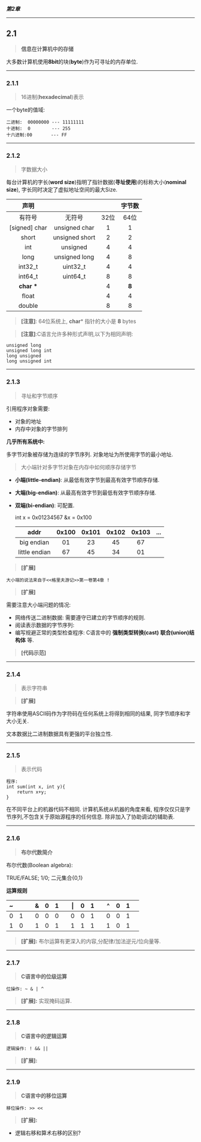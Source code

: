 ***第2章***

-----
## 2.1

> **信息在计算机中的存储**

大多数计算机使用**8bit**的块(**byte**)作为可寻址的内存单位.


-----
### 2.1.1

> 16进制(**hexadecimal**)表示

一个byte的值域:

    二进制:  00000000 --- 11111111
    十进制:  0        --- 255
    十六进制:00       --- FF


-----
### 2.1.2

> 字数据大小

每台计算机的字长(**word size**)指明了指针数据(**寻址使用**)的标称大小(**nominal size**), 字长同时决定了虚拟地址空间的最大Size.

|声明|||字节数|
|:---:|:---:|:---:|:---:|
|有符号|无符号|32位|64位|
|[signed] char|unsigned char|1|1|
|short|unsigned short|2|2|
|int|unsigned|4|4|
|long|unsigned long|4|8|
|int32_t|uint32_t|4|4|
|int64_t|uint64_t|8|8|
|**char \***||4|**8**|
|float||4|4|
|double||8|8|

> **[注意]**: 64位系统上, **char*** 指针的大小是 **8** bytes

> **[注意]**:C语言允许多种形式声明,以下为相同声明: 

    unsigned long
    unsigned long int
    long unsigned
    long unsigned int


-----
### 2.1.3

> 寻址和字节顺序

引用程序对象需要:

- 对象的地址
- 内存中对象的字节排列

**几乎所有系统中:**

多字节对象被存储为连续的字节序列.
对象地址为所使用字节的最小地址.

> 大小端针对多字节对象在内存中如何顺序存储字节

- **小端(little-endian)**: 从最低有效字节到最高有效字节顺序存储.
- **大端(big-endian)**: 从最高有效字节到最低有效字节顺序存储.

- **双端(bi-endian)**: 可配置.

    int x = 0x01234567
    &x = 0x100

    |addr|0x100|0x101|0x102|0x103|...|
    |:---:|:---:|:---:|:---:|:---:|:---:|
    |big endian|01|23|45|67||
    |little endian|67|45|34|01||

> **[扩展]**

    大小端的说法来自于<<格里夫游记>>第一卷第4章 !

> **[扩展]**

需要注意大小端问题的情况:

- 网络传送二进制数据: 需要遵守已建立的字节顺序的规则.
- 阅读表示数据的字节序列: 
- 编写规避正常的类型检查程序: C语言中的 **强制类型转换(cast)** **联合(union)结构体** 等.

> **[代码示范]**


-----
### 2.1.4

> 表示字符串

> **[扩展]**

字符串使用ASCII码作为字符码在任何系统上将得到相同的结果, 同字节顺序和字大小无关.

文本数据比二进制数据具有更强的平台独立性.


-----
### 2.1.5

> 表示代码

    程序:
    int sum(int x, int y){
        return x+y;
    }

在不同平台上的机器代码不相同.
计算机系统从机器的角度来看, 程序仅仅只是字节序列,不包含关于原始源程序的任何信息. 除非加入了协助调试的辅助表.


-----
### 2.1.6

> **布尔代数简介**

布尔代数(Boolean algebra):

TRUE/FALSE; 1/0; 二元集合{0,1}


**运算规则**

|~|||&|0|1||\||0|1||^|0|1|| 
|:-:|:-:|:-:|:-:|:-:|:-:|:-:|:-:|:-:|:-:|:-:|:-:|:-:|:-:|:-:| 
|0|1||0|0|0||0|0|1||0|0|1|| 
|1|0||1|0|1||1|1|1||1|0|1|| 


> **[扩展]:** 布尔运算有更深入的内容,分配律/加法逆元/位向量等.


-----
### 2.1.7

> **C语言中的位级运算**

    位操作: ~ & | ^

> **[扩展]:** 实现掩码运算.


-----
### 2.1.8

> **C语言中的逻辑运算**

    逻辑操作: ! && || 

> **[扩展]:**


-----
### 2.1.9

> **C语言中的移位运算**

    移位操作: >> <<

> **[扩展]:**

- 逻辑右移和算术右移的区别?




